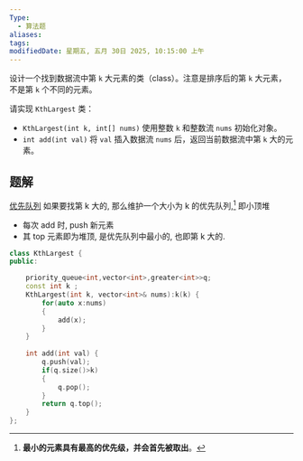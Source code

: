 ```yaml
---
Type:
  - 算法题
aliases: 
tags: 
modifiedDate: 星期五, 五月 30日 2025, 10:15:00 上午
---
```

设计一个找到数据流中第 `k` 大元素的类（class）。注意是排序后的第 `k` 大元素，不是第 `k` 个不同的元素。

请实现 `KthLargest` 类：

- `KthLargest(int k, int[] nums)` 使用整数 `k` 和整数流 `nums` 初始化对象。
- `int add(int val)` 将 `val` 插入数据流 `nums` 后，返回当前数据流中第 `k` 大的元素。

## 题解

[优先队列](优先队列.md)
如果要找第 k 大的, 那么维护一个大小为 k 的优先队列,[^1] 即小顶堆
- 每次 add 时, push 新元素
- 其 top 元素即为堆顶, 是优先队列中最小的, 也即第 k 大的. 

```cpp
class KthLargest {
public:

    priority_queue<int,vector<int>,greater<int>>q;
    const int k ;
    KthLargest(int k, vector<int>& nums):k(k) {
        for(auto x:nums)
        {
            add(x);
        }
    }
    
    int add(int val) {
        q.push(val);
        if(q.size()>k)
        {
            q.pop();
        }
        return q.top();
    }
};
```

[^1]: **最小的元素具有最高的优先级，并会首先被取出**。
